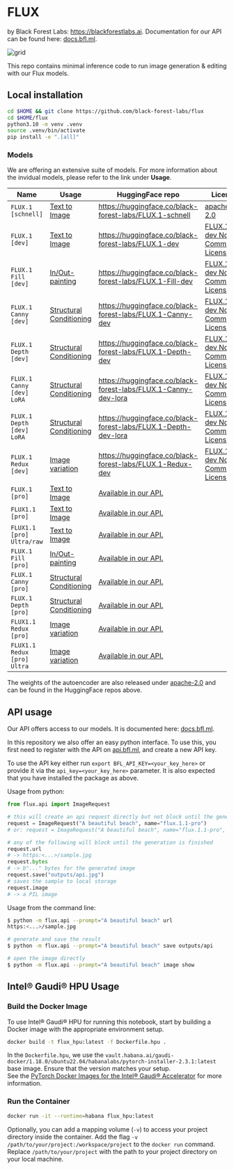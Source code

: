 # FLUX
by Black Forest Labs: https://blackforestlabs.ai. Documentation for our API can be found here: [docs.bfl.ml](https://docs.bfl.ml/).

![grid](assets/grid.jpg)

This repo contains minimal inference code to run image generation & editing with our Flux models.

## Local installation

```bash
cd $HOME && git clone https://github.com/black-forest-labs/flux
cd $HOME/flux
python3.10 -m venv .venv
source .venv/bin/activate
pip install -e ".[all]"
```

### Models

We are offering an extensive suite of models. For more information about the invidual models, please refer to the link under **Usage**.

| Name                        | Usage                                                      | HuggingFace repo                                               | License                                                               |
| --------------------------- | ---------------------------------------------------------- |  ------------------------------------------------------------- | --------------------------------------------------------------------- |
| `FLUX.1 [schnell]`          | [Text to Image](docs/text-to-image.md)                     | https://huggingface.co/black-forest-labs/FLUX.1-schnell        | [apache-2.0](model_licenses/LICENSE-FLUX1-schnell)                    |
| `FLUX.1 [dev]`              | [Text to Image](docs/text-to-image.md)                     | https://huggingface.co/black-forest-labs/FLUX.1-dev            | [FLUX.1-dev Non-Commercial License](model_licenses/LICENSE-FLUX1-dev) |
| `FLUX.1 Fill [dev]`         | [In/Out-painting](docs/fill.md)                            | https://huggingface.co/black-forest-labs/FLUX.1-Fill-dev       | [FLUX.1-dev Non-Commercial License](model_licenses/LICENSE-FLUX1-dev) |
| `FLUX.1 Canny [dev]`        | [Structural Conditioning](docs/structural-conditioning.md) | https://huggingface.co/black-forest-labs/FLUX.1-Canny-dev      | [FLUX.1-dev Non-Commercial License](model_licenses/LICENSE-FLUX1-dev) |
| `FLUX.1 Depth [dev]`        | [Structural Conditioning](docs/structural-conditioning.md) | https://huggingface.co/black-forest-labs/FLUX.1-Depth-dev      | [FLUX.1-dev Non-Commercial License](model_licenses/LICENSE-FLUX1-dev) |
| `FLUX.1 Canny [dev] LoRA`   | [Structural Conditioning](docs/structural-conditioning.md) | https://huggingface.co/black-forest-labs/FLUX.1-Canny-dev-lora | [FLUX.1-dev Non-Commercial License](model_licenses/LICENSE-FLUX1-dev) |
| `FLUX.1 Depth [dev] LoRA`   | [Structural Conditioning](docs/structural-conditioning.md) | https://huggingface.co/black-forest-labs/FLUX.1-Depth-dev-lora | [FLUX.1-dev Non-Commercial License](model_licenses/LICENSE-FLUX1-dev) |
| `FLUX.1 Redux [dev]`        | [Image variation](docs/image-variation.md)                 | https://huggingface.co/black-forest-labs/FLUX.1-Redux-dev      | [FLUX.1-dev Non-Commercial License](model_licenses/LICENSE-FLUX1-dev) |
| `FLUX.1 [pro]`              | [Text to Image](docs/text-to-image.md)                     | [Available in our API.](https://docs.bfl.ml/)             |
| `FLUX1.1 [pro]`             | [Text to Image](docs/text-to-image.md)                     | [Available in our API.](https://docs.bfl.ml/)             |
| `FLUX1.1 [pro] Ultra/raw`   | [Text to Image](docs/text-to-image.md)                     | [Available in our API.](https://docs.bfl.ml/)             |
| `FLUX.1 Fill [pro]`         | [In/Out-painting](docs/fill.md)                            | [Available in our API.](https://docs.bfl.ml/)             |
| `FLUX.1 Canny [pro]`        | [Structural Conditioning](docs/controlnet.md)              | [Available in our API.](https://docs.bfl.ml/)             |
| `FLUX.1 Depth [pro]`        | [Structural Conditioning](docs/controlnet.md)              | [Available in our API.](https://docs.bfl.ml/)             |
| `FLUX1.1 Redux [pro]`       | [Image variation](docs/image-variation.md)                 | [Available in our API.](https://docs.bfl.ml/)             |
| `FLUX1.1 Redux [pro] Ultra` | [Image variation](docs/image-variation.md)                 | [Available in our API.](https://docs.bfl.ml/)             |

The weights of the autoencoder are also released under [apache-2.0](https://huggingface.co/datasets/choosealicense/licenses/blob/main/markdown/apache-2.0.md) and can be found in the HuggingFace repos above.

## API usage

Our API offers access to our models. It is documented here:
[docs.bfl.ml](https://docs.bfl.ml/).

In this repository we also offer an easy python interface. To use this, you
first need to register with the API on [api.bfl.ml](https://api.bfl.ml/), and
create a new API key.

To use the API key either run `export BFL_API_KEY=<your_key_here>` or provide
it via the `api_key=<your_key_here>` parameter. It is also expected that you
have installed the package as above.

Usage from python:

```python
from flux.api import ImageRequest

# this will create an api request directly but not block until the generation is finished
request = ImageRequest("A beautiful beach", name="flux.1.1-pro")
# or: request = ImageRequest("A beautiful beach", name="flux.1.1-pro", api_key="your_key_here")

# any of the following will block until the generation is finished
request.url
# -> https:<...>/sample.jpg
request.bytes
# -> b"..." bytes for the generated image
request.save("outputs/api.jpg")
# saves the sample to local storage
request.image
# -> a PIL image
```

Usage from the command line:

```bash
$ python -m flux.api --prompt="A beautiful beach" url
https:<...>/sample.jpg

# generate and save the result
$ python -m flux.api --prompt="A beautiful beach" save outputs/api

# open the image directly
$ python -m flux.api --prompt="A beautiful beach" image show
```


## Intel® Gaudi® HPU Usage

### Build the Docker Image
To use Intel® Gaudi® HPU for running this notebook, start by building a Docker image with the appropriate environment setup.  

```bash
docker build -t flux_hpu:latest -f Dockerfile.hpu .
```  

In the `Dockerfile.hpu`, we use the `vault.habana.ai/gaudi-docker/1.18.0/ubuntu22.04/habanalabs/pytorch-installer-2.3.1:latest` base image. Ensure that the version matches your setup.  
See the [PyTorch Docker Images for the Intel® Gaudi® Accelerator](https://developer.habana.ai/catalog/pytorch-container/) for more information.  

### Run the Container  

```bash
docker run -it --runtime=habana flux_hpu:latest
```  

Optionally, you can add a mapping volume (`-v`) to access your project directory inside the container. Add the flag `-v /path/to/your/project:/workspace/project` to the `docker run` command.  
Replace `/path/to/your/project` with the path to your project directory on your local machine.  

